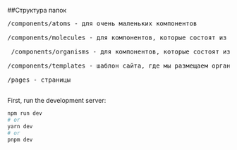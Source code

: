 ##Структура папок
<pre>
/components/atoms - для очень маленьких компонентов

/components/molecules - для компонентов, которые состоят из двух и более атомов

 /components/organisms - для компонентов, которые состоят из двух и более молекул

/components/templates - шаблон сайта, где мы размещаем организмы

/pages - страницы

</pre>
First, run the development server:

```bash
npm run dev
# or
yarn dev
# or
pnpm dev
```


